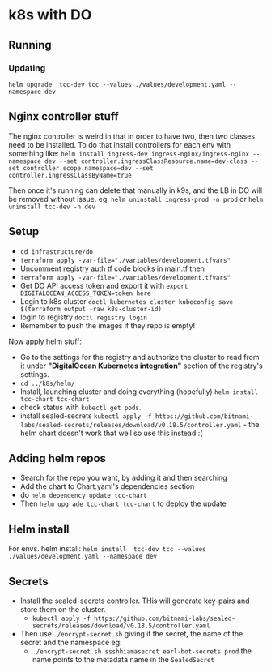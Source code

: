 # k8s with DO

## Running

### Updating

`helm upgrade  tcc-dev tcc --values ./values/development.yaml --namespace dev`


## Nginx controller stuff

The nginx controller is weird in that in order to have two, then two classes need to be installed. To do that 
install controllers for each env with something like:
`helm install ingress-dev ingress-nginx/ingress-nginx --namespace dev --set controller.ingressClassResource.name=dev-class --set controller.scope.namespace=dev --set controller.ingressClassByName=true`

Then once it's running can delete that manually in k9s, and the LB in DO will be removed without issue.
eg: `helm uninstall ingress-prod -n prod` or `helm uninstall tcc-dev -n dev`





## Setup 



* `cd infrastructure/do`
* `terraform apply -var-file="./variables/development.tfvars"`
* Uncomment registry auth tf code blocks in main.tf then 
* `terraform apply -var-file="./variables/development.tfvars"`
* Get DO API access token and export it with `export DIGITALOCEAN_ACCESS_TOKEN=token here`
* Login to k8s cluster `doctl kubernetes cluster kubeconfig save $(terraform output -raw k8s-cluster-id)`
* login to registry `doctl registry login`
* Remember to push the images if they repo is empty!

Now apply helm stuff:

* Go to the settings for the registry and authorize the cluster to read from it under **"DigitalOcean Kubernetes integration"** section of the registry's settings.
* `cd ../k8s/helm/`
* Install, launching cluster and doing everything (hopefully) `helm install tcc-chart tcc-chart`
* check status with `kubectl get pods`.
* install sealed-secrets `kubectl apply -f https://github.com/bitnami-labs/sealed-secrets/releases/download/v0.18.5/controller.yaml` - the helm chart doesn't work that well so use this instead :(

## Adding helm repos
* Search for the repo you want, by adding it and then searching
* Add the chart to Chart.yaml's dependencies section
* do `helm dependency update tcc-chart`
* Then `helm upgrade tcc-chart tcc-chart` to deploy the update

## Helm install

For envs. helm install: `helm install  tcc-dev tcc --values ./values/development.yaml --namespace dev`

## Secrets

* Install the sealed-secrets controller. THis will generate key-pairs and store them on the cluster.
  * `kubectl apply -f https://github.com/bitnami-labs/sealed-secrets/releases/download/v0.18.5/controller.yaml`
* Then use `./encrypt-secret.sh` giving it the secret, the name of the secret and the namespace eg:
  * `./encrypt-secret.sh ssshhiamasecret earl-bot-secrets prod`   the name points to the metadata name in the `SealedSecret`